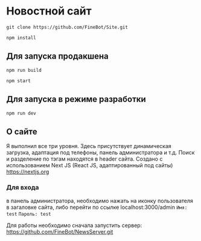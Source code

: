 # Новостной сайт

```git clone https://github.com/FineBot/Site.git```

```npm install```

## Для запуска продакшена

```npm run build```

```npm start```

## Для запуска в режиме разработки

```npm run dev```

## О сайте
Я выполнил все три уровня. Здесь присутствует динамическая загрузка, адаптация под телефоны, панель администратора и т.д.
Поиск и разделение по тэгам находятся в header сайта. Создано с использованием Next JS (React JS, адаптированный под сайты) https://nextjs.org

### Для входа 
в панель администратора, необходимо нажать на иконку пользователя в загаловке сайта, либо перейти по ссылке localhost:3000/admin
`Имя: test`
`Пароль: test`

Для работы необходимо сначала запустить сервер: https://github.com/FineBot/NewsServer.git
